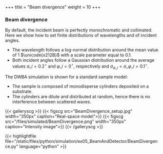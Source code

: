 +++
title = "Beam divergence"
weight = 10
+++

### Beam divergence

By default, the incident beam is perfectly monochromatic and collimated.
Here we show how to set finite distributions of wavelengths and of incident angles.

* The wavelength follows a log-normal distribution around the mean value of $1$ $\unicode{x212B}$ with a scale parameter equal to $0.1$.
* Both incident angles follow a Gaussian distribution around the average values $\alpha\_i = 0.2 ^{\circ}$ and $\varphi\_i = 0^{\circ}$, respectively and $\sigma_{\alpha\_i} = \sigma\_{\varphi\_i} = 0.1^{\circ}$.

The DWBA simulation is shown for a standard sample model:

* The sample is composed of monodisperse cylinders deposited on a substrate.
* The cylinders are dilute and distributed at random,
  hence there is no interference between scattered waves.

{{< galleryscg >}}
{{< figscg src="BeamDivergence_setup.jpg" width="350px" caption="Real-space model">}}
{{< figscg src="/files/simulated/BeamDivergence.png" width="350px" caption="Intensity image">}}
{{< /galleryscg >}}

{{< highlightfile file="/static/files/python/simulation/ex05_BeamAndDetector/BeamDivergence.py" language="python" >}}
